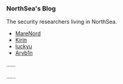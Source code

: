 ### NorthSea's Blog

The security researchers living in NorthSea.

- [MareNord](https://twitter.com/MareNordPwn)
- [Kirin](https://twitter.com/Pwnrin)
- [luckyu](https://twitter.com/uuulucky)
- [Aryb1n](https://twitter.com/aryb1n)

......

......